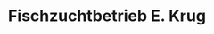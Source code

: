 ---
title: "Fischzuchtbetrieb E. Krug"
url: /barchfeld-immelborn/fischzuchtbetrieb-e-krug/
shop: Fisch
---